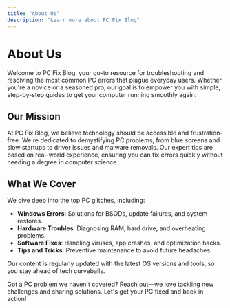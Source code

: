 ```yaml
---
title: "About Us"
description: "Learn more about PC Fix Blog"
---
```


# About Us

Welcome to PC Fix Blog, your go-to resource for troubleshooting and resolving the most common PC errors that plague everyday users. Whether you're a novice or a seasoned pro, our goal is to empower you with simple, step-by-step guides to get your computer running smoothly again.

## Our Mission

At PC Fix Blog, we believe technology should be accessible and frustration-free. We're dedicated to demystifying PC problems, from blue screens and slow startups to driver issues and malware removals. Our expert tips are based on real-world experience, ensuring you can fix errors quickly without needing a degree in computer science.

## What We Cover

We dive deep into the top PC glitches, including:

- **Windows Errors**: Solutions for BSODs, update failures, and system restores.
- **Hardware Troubles**: Diagnosing RAM, hard drive, and overheating problems.
- **Software Fixes**: Handling viruses, app crashes, and optimization hacks.
- **Tips and Tricks**: Preventive maintenance to avoid future headaches.

Our content is regularly updated with the latest OS versions and tools, so you stay ahead of tech curveballs.

Got a PC problem we haven't covered? Reach out—we love tackling new challenges and sharing solutions. Let's get your PC fixed and back in action!